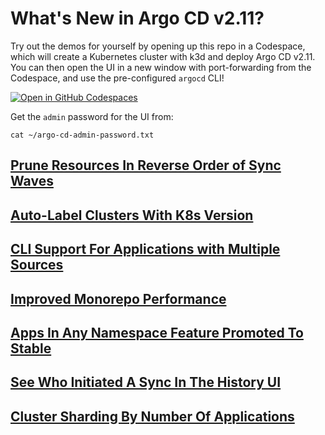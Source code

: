 # What's New in Argo CD v2.11?

Try out the demos for yourself by opening up this repo in a Codespace, which will create a Kubernetes cluster with k3d and deploy Argo CD v2.11. You can then open the UI in a new window with port-forwarding from the Codespace, and use the pre-configured `argocd` CLI!

[![Open in GitHub Codespaces](https://github.com/codespaces/badge.svg)](https://codespaces.new/morey-tech/argocd-v2.11-examples)

Get the `admin` password for the UI from:
```
cat ~/argo-cd-admin-password.txt
```

## [Prune Resources In Reverse Order of Sync Waves](./sync-waves/)
## [Auto-Label Clusters With K8s Version](./auto-label-clusters/)
## [CLI Support For Applications with Multiple Sources](./multi-source-cli/)
## [Improved Monorepo Performance](./monorepo-performance/)
## [Apps In Any Namespace Feature Promoted To Stable](./apps-in-any-ns-stable/)
## [See Who Initiated A Sync In The History UI](./who-init-a-sync/)
## [Cluster Sharding By Number Of Applications](./sharding-by-apps/)